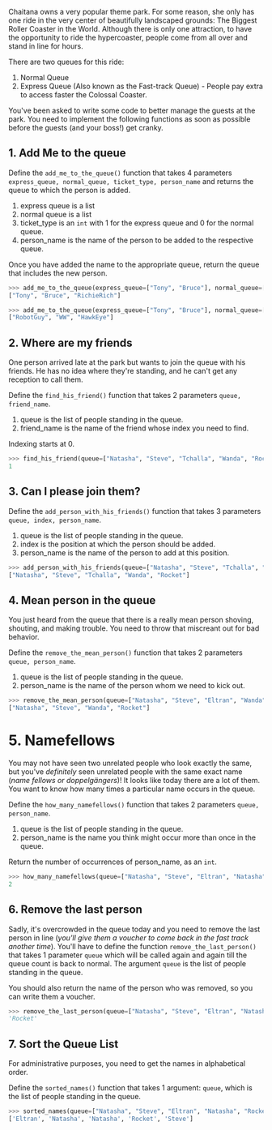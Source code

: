 Chaitana owns a very popular theme park. For some reason, she only has one ride in the very center of beautifully landscaped grounds: The Biggest Roller Coaster in the World. Although there is only one attraction, to have the opportunity to ride the hypercoaster, people come from all over and stand in line for hours.

There are two queues for this ride:

1. Normal Queue
2. Express Queue (Also known as the Fast-track Queue) - People pay extra to access faster the Colossal Coaster.

You've been asked to write some code to better manage the guests at the park. You need to implement the following functions as soon as possible before the guests (and your boss!) get cranky.

## 1. Add Me to the queue

Define the `add_me_to_the_queue()` function that takes 4 parameters `express_queue, normal_queue, ticket_type, person_name` and returns the queue to which the person is added.

1. express queue is a list
2. normal queue is a list
3. ticket_type is an `int` with 1 for the express queue and 0 for the normal queue.
4. person_name is the name of the person to be added to the respective queue.

Once you have added the name to the appropriate queue, return the queue that includes the new person.

```python
>>> add_me_to_the_queue(express_queue=["Tony", "Bruce"], normal_queue=["RobotGuy", "WW"], ticket_type=1, person_name="RichieRich")
["Tony", "Bruce", "RichieRich"]

>>> add_me_to_the_queue(express_queue=["Tony", "Bruce"], normal_queue=["RobotGuy", "WW"], ticket_type=0, person_name="HawkEye")
["RobotGuy", "WW", "HawkEye"]
```

## 2. Where are my friends

One person arrived late at the park but wants to join the queue with his friends. He has no idea where they're standing, and he can't get any reception to call them.

Define the `find_his_friend()` function that takes 2 parameters `queue, friend_name`.

1. queue is the list of people standing in the queue.
2. friend_name is the name of the friend whose index you need to find.

Indexing starts at 0.

```python
>>> find_his_friend(queue=["Natasha", "Steve", "Tchalla", "Wanda", "Rocket"], friend_name="Steve")
1
```

## 3. Can I please join them?

Define the `add_person_with_his_friends()` function that takes 3 parameters `queue, index, person_name`.

1. queue is the list of people standing in the queue.
2. index is the position at which the person should be added.
3. person_name is the name of the person to add at this position.

```python
>>> add_person_with_his_friends(queue=["Natasha", "Steve", "Tchalla", "Wanda", "Rocket"], index=1, person_name="Bucky")
["Natasha", "Steve", "Tchalla", "Wanda", "Rocket"]
```

## 4. Mean person in the queue

You just heard from the queue that there is a really mean person shoving, shouting, and making trouble. You need to throw that miscreant out for bad behavior.

Define the `remove_the_mean_person()` function that takes 2 parameters `queue, person_name`.

1. queue is the list of people standing in the queue.
2. person_name is the name of the person whom we need to kick out.

```python
>>> remove_the_mean_person(queue=["Natasha", "Steve", "Eltran", "Wanda", "Rocket"], person_name="Eltran")
["Natasha", "Steve", "Wanda", "Rocket"]
```

# 5. Namefellows

You may not have seen two unrelated people who look exactly the same, but you've _definitely_ seen unrelated people with the same exact name (_name fellows or doppelgängers_)! It looks like today there are a lot of them. You want to know how many times a particular name occurs in the queue.

Define the `how_many_namefellows()` function that takes 2 parameters `queue, person_name`.

1. queue is the list of people standing in the queue.
2. person_name is the name you think might occur more than once in the queue.

Return the number of occurrences of person_name, as an `int`.

```python
>>> how_many_namefellows(queue=["Natasha", "Steve", "Eltran", "Natasha", "Rocket"], person_name="Natasha")
2
```

## 6. Remove the last person

Sadly, it's overcrowded in the queue today and you need to remove the last person in line (_you'll give them a voucher to come back in the fast track another time_). You'll have to define the function `remove_the_last_person()` that takes 1 parameter `queue` which will be called again and again till the queue count is back to normal. The argument `queue` is the list of people standing in the queue.

You should also return the name of the person who was removed, so you can write them a voucher.

```python
>>> remove_the_last_person(queue=["Natasha", "Steve", "Eltran", "Natasha", "Rocket"])
'Rocket'
```

## 7. Sort the Queue List

For administrative purposes, you need to get the names in alphabetical order.

Define the `sorted_names()` function that takes 1 argument: `queue`, which is the list of people standing in the queue.

```python
>>> sorted_names(queue=["Natasha", "Steve", "Eltran", "Natasha", "Rocket"])
['Eltran', 'Natasha', 'Natasha', 'Rocket', 'Steve']
```
